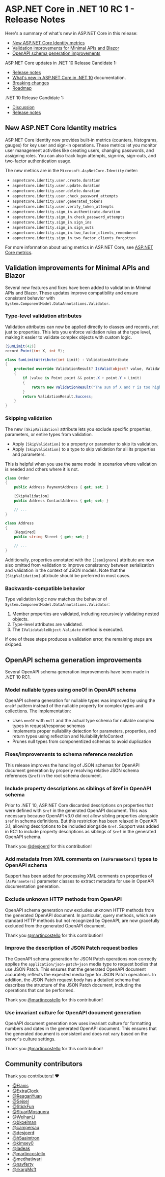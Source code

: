 # ASP.NET Core in .NET 10 RC 1 - Release Notes

Here's a summary of what's new in ASP.NET Core in this release:

* [New ASP.NET Core Identity metrics](#new-aspnet-core-identity-metrics)
* [Validation improvements for Minimal APIs and Blazor](#validation-improvements-for-minimal-apis-and-blazor)
* [OpenAPI schema generation improvements](#openapi-schema-generation-improvements)

ASP.NET Core updates in .NET 10 Release Candidate 1:

* [Release notes](aspnetcore.md)
* [What's new in ASP.NET Core in .NET 10](https://learn.microsoft.com/aspnet/core/release-notes/aspnetcore-10.0) documentation.
* [Breaking changes](https://docs.microsoft.com/dotnet/core/compatibility/10.0#aspnet-core)
* [Roadmap](https://aka.ms/aspnet/roadmap)

.NET 10 Release Candidate 1:

* [Discussion](https://aka.ms/dotnet/10/rc1)
* [Release notes](README.md)

## New ASP.NET Core Identity metrics

ASP.NET Core Identity now provides built-in metrics (counters, histograms, gauges) for key user and sign-in operations. These metrics let you monitor user management activities like creating users, changing passwords, and assigning roles. You can also track login attempts, sign-ins, sign-outs, and two-factor authentication usage.

The new metrics are in the `Microsoft.AspNetCore.Identity` meter:

* `aspnetcore.identity.user.create.duration`
* `aspnetcore.identity.user.update.duration`
* `aspnetcore.identity.user.delete.duration`
* `aspnetcore.identity.user.check_password_attempts`
* `aspnetcore.identity.user.generated_tokens`
* `aspnetcore.identity.user.verify_token_attempts`
* `aspnetcore.identity.sign_in.authenticate.duration`
* `aspnetcore.identity.sign_in.check_password_attempts`
* `aspnetcore.identity.sign_in.sign_ins`
* `aspnetcore.identity.sign_in.sign_outs`
* `aspnetcore.identity.sign_in.two_factor_clients_remembered`
* `aspnetcore.identity.sign_in.two_factor_clients_forgotten`

For more information about using metrics in ASP.NET Core, see [ASP.NET Core metrics](https://learn.microsoft.com/aspnet/core/log-mon/metrics/metrics).

## Validation improvements for Minimal APIs and Blazor

Several new features and fixes have been added to validation in Minimal APIs and Blazor. These updates improve compatibility and ensure consistent behavior with `System.ComponentModel.DataAnnotations.Validator`.

### Type-level validation attributes

Validation attributes can now be applied directly to classes and records, not just to properties. This lets you enforce validation rules at the type level, making it easier to validate complex objects with custom logic.

```csharp
[SumLimit(42)]
record Point(int X, int Y);

class SumLimitAttribute(int Limit) : ValidationAttribute
{
    protected override ValidationResult? IsValid(object? value, ValidationContext _)
    {
        if (value is Point point && point.X + point.Y > Limit)
        {
            return new ValidationResult("The sum of X and Y is too high");
        }
        return ValidationResult.Success;
    }
}
```

### Skipping validation

The new `[SkipValidation]` attribute lets you exclude specific properties, parameters, or entire types from validation.

* Apply `[SkipValidation]` to a property or parameter to skip its validation.
* Apply `[SkipValidation]` to a type to skip validation for all its properties and parameters.

This is helpful when you use the same model in scenarios where validation is needed and others where it is not.

```csharp
class Order
{
    public Address PaymentAddress { get; set; }

    [SkipValidation]
    public Address ContactAddress { get; set; }

    // ...
}

class Address
{
    [Required]
    public string Street { get; set; }

    // ...
}
```

Additionally, properties annotated with the `[JsonIgnore]` attribute are now also omitted from validation to improve consistency between serialization and validation in the context of JSON models. Note that the `[SkipValidation]` attribute should be preferred in most cases.

### Backwards-compatible behavior

Type validation logic now matches the behavior of `System.ComponentModel.DataAnnotations.Validator`:

1. Member properties are validated, including recursively validating nested objects.
2. Type-level attributes are validated.
3. The `IValidatableObject.Validate` method is executed.

If one of these steps produces a validation error, the remaining steps are skipped.

## OpenAPI schema generation improvements

Several OpenAPI schema generation improvements have been made in .NET 10 RC1.

### Model nullable types using oneOf in OpenAPI schema

OpenAPI schema generation for nullable types was improved by using the `oneOf` pattern instead of the nullable property for complex types and collections. The implementation:

* Uses `oneOf` with `null` and the actual type schema for nullable complex types in request/response schemas
* Implements proper nullability detection for parameters, properties, and return types using reflection and NullabilityInfoContext
* Prunes null types from componentized schemas to avoid duplication

### Fixes/improvements to schema reference resolution

This release improves the handling of JSON schemas for OpenAPI document generation by properly resolving relative JSON schema references (`$ref`) in the root schema document.

### Include property descriptions as siblings of $ref in OpenAPI schema

Prior to .NET 10, ASP.NET Core discarded descriptions on properties that were defined with `$ref` in the generated OpenAPI document. This was necessary because OpenAPI v3.0 did not allow sibling properties alongside `$ref` in schema definitions. But this restriction has been relaxed in OpenAPI 3.1, allowing descriptions to be included alongside `$ref`. Support was added in RC1 to include property descriptions as siblings of `$ref` in the generated OpenAPI schema.

Thank you [@desjoerd](https://github.com/desjoerd) for this contribution!

### Add metadata from XML comments on `[AsParameters]` types to OpenAPI schema

Support has been added for processing XML comments on properties of `[AsParameters]` parameter classes to extract metadata for use in OpenAPI documentation generation.

### Exclude unknown HTTP methods from OpenAPI

OpenAPI schema generation now excludes unknown HTTP methods from the generated OpenAPI document. In particular, query methods, which are standard HTTP methods but not recognized by OpenAPI, are now gracefully excluded from the generated OpenAPI document.

Thank you [@martincostello](https://github.com/martincostello) for this contribution!

### Improve the description of JSON Patch request bodies

The OpenAPI schema generation for JSON Patch operations now correctly applies the `application/json-patch+json` media type to request bodies that use JSON Patch. This ensures that the generated OpenAPI document accurately reflects the expected media type for JSON Patch operations. In addition, the JSON Patch request body has a detailed schema that describes the structure of the JSON Patch document, including the operations that can be performed.

Thank you [@martincostello](https://github.com/martincostello) for this contribution!

### Use invariant culture for OpenAPI document generation

OpenAPI document generation now uses invariant culture for formatting numbers and dates in the generated OpenAPI document. This ensures that the generated document is consistent and does not vary based on the server's culture settings.

Thank you [@martincostello](https://github.com/martincostello) for this contribution!

## Community contributors

Thank you contributors! ❤️

* [@Elanis](https://github.com/dotnet/aspnetcore/pulls?q=is%3Apr+is%3Amerged+milestone%3A10.0-rc1+author%3AElanis)
* [@ExtraClock](https://github.com/dotnet/aspnetcore/pulls?q=is%3Apr+is%3Amerged+milestone%3A10.0-rc1+author%3AExtraClock)
* [@ReaganYuan](https://github.com/dotnet/aspnetcore/pulls?q=is%3Apr+is%3Amerged+milestone%3A10.0-rc1+author%3AReaganYuan)
* [@Sejsel](https://github.com/dotnet/aspnetcore/pulls?q=is%3Apr+is%3Amerged+milestone%3A10.0-rc1+author%3ASejsel)
* [@StickFun](https://github.com/dotnet/aspnetcore/pulls?q=is%3Apr+is%3Amerged+milestone%3A10.0-rc1+author%3AStickFun)
* [@StuartMosquera](https://github.com/dotnet/aspnetcore/pulls?q=is%3Apr+is%3Amerged+milestone%3A10.0-rc1+author%3AStuartMosquera)
* [@WeihanLi](https://github.com/dotnet/aspnetcore/pulls?q=is%3Apr+is%3Amerged+milestone%3A10.0-rc1+author%3AWeihanLi)
* [@bkoelman](https://github.com/dotnet/aspnetcore/pulls?q=is%3Apr+is%3Amerged+milestone%3A10.0-rc1+author%3Abkoelman)
* [@campersau](https://github.com/dotnet/aspnetcore/pulls?q=is%3Apr+is%3Amerged+milestone%3A10.0-rc1+author%3Acampersau)
* [@desjoerd](https://github.com/dotnet/aspnetcore/pulls?q=is%3Apr+is%3Amerged+milestone%3A10.0-rc1+author%3Adesjoerd)
* [@h5aaimtron](https://github.com/dotnet/aspnetcore/pulls?q=is%3Apr+is%3Amerged+milestone%3A10.0-rc1+author%3Ah5aaimtron)
* [@kimsey0](https://github.com/dotnet/aspnetcore/pulls?q=is%3Apr+is%3Amerged+milestone%3A10.0-rc1+author%3Akimsey0)
* [@ladeak](https://github.com/dotnet/aspnetcore/pulls?q=is%3Apr+is%3Amerged+milestone%3A10.0-rc1+author%3Aladeak)
* [@martincostello](https://github.com/dotnet/aspnetcore/pulls?q=is%3Apr+is%3Amerged+milestone%3A10.0-rc1+author%3Amartincostello)
* [@medhatiwari](https://github.com/dotnet/aspnetcore/pulls?q=is%3Apr+is%3Amerged+milestone%3A10.0-rc1+author%3Amedhatiwari)
* [@navferty](https://github.com/dotnet/aspnetcore/pulls?q=is%3Apr+is%3Amerged+milestone%3A10.0-rc1+author%3Anavferty)
* [@rkargMsft](https://github.com/dotnet/aspnetcore/pulls?q=is%3Apr+is%3Amerged+milestone%3A10.0-rc1+author%3ArkargMsft)
